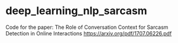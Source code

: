 # deep_learning_nlp_sarcasm
Code for the paper:
The Role of Conversation Context for Sarcasm Detection in Online Interactions
https://arxiv.org/pdf/1707.06226.pdf

